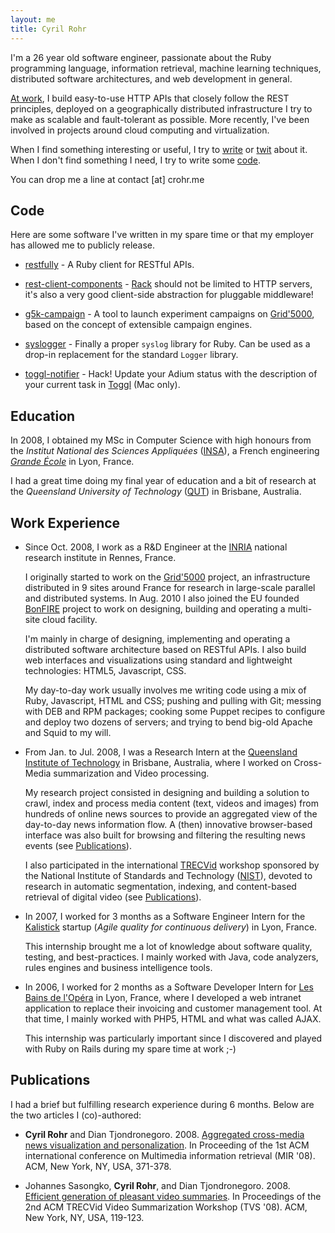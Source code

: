 ```yaml
---
layout: me
title: Cyril Rohr
---
```


I'm a 26 year old software engineer, passionate about the Ruby programming language, information retrieval, machine learning techniques, distributed software architectures, and web development in general.

[At work](https://www.grid5000.fr), I build easy-to-use HTTP APIs that closely follow the REST principles, deployed on a geographically distributed infrastructure I try to make as scalable and fault-tolerant as possible.
More recently, I've been involved in projects around cloud computing and virtualization.

When I find something interesting or useful, I try to [write](/archives.html) or [twit](http://twitter.com/crohr) about it.
When I don't find something I need, I try to write some [code](http://github.com/crohr).

You can drop me a line at contact [at] crohr.me

## Code
Here are some software I've written in my spare time or that my employer has allowed me to publicly release.

* [restfully](http://github.com/crohr/restfully) -
  A Ruby client for RESTful APIs.

* [rest-client-components](http://github.com/crohr/rest-client-components) -
  [Rack](http://rack.rubyforge.com) should not be limited to HTTP servers, it's also a very good client-side abstraction for pluggable middleware!

* [g5k-campaign](http://g5k-campaign.gforge.inria.fr/) -
  A tool to launch experiment campaigns on [Grid'5000](http://www.grid5000.fr/), based on the concept of extensible campaign engines.

* [syslogger](http://github.com/crohr/syslogger) -
  Finally a proper `syslog` library for Ruby. Can be used as a drop-in replacement for the standard `Logger` library.

* [toggl-notifier](http://github.com/crohr/toggl-notifier) -
  Hack! Update your Adium status with the description of your current task in [Toggl](http://toggl.com) (Mac only).

## Education
In 2008, I obtained my MSc in Computer Science with high honours from the *Institut National des Sciences Appliquées* ([INSA](http://www.insa-lyon.fr/)), a French engineering [*Grande École*](http://en.wikipedia.org/wiki/Grandes_%C3%A9coles) in Lyon, France.

I had a great time doing my final year of education and a bit of research at the *Queensland University of Technology* ([QUT](http://qut.edu.au)) in Brisbane, Australia.

## Work Experience
* Since Oct. 2008, I work as a R&amp;D Engineer at the [INRIA](http://www.inria.fr/) national research institute in Rennes, France.

  I originally started to work on the [Grid'5000](http://www.grid5000.fr/) project, an infrastructure distributed in 9 sites around France for research in large-scale parallel and distributed systems.
  In Aug. 2010 I also joined the EU founded [BonFIRE](http://bonfire-project.eu/) project to work on designing, building and operating a multi-site cloud facility.

  I'm mainly in charge of designing, implementing and operating a distributed software architecture based on RESTful APIs.
  I also build web interfaces and visualizations using standard and lightweight technologies: HTML5, Javascript, CSS.

  My day-to-day work usually involves me writing code using a mix of Ruby, Javascript, HTML and CSS; pushing and pulling with Git; messing with DEB and RPM packages; cooking some Puppet recipes to configure and deploy two dozens of servers; and trying to bend big-old Apache and Squid to my will.

* From Jan. to Jul. 2008, I was a Research Intern at the [Queensland Institute of Technology](http://qut.edu.au/) in Brisbane, Australia, where I worked on Cross-Media summarization and Video processing.

  My research project consisted in designing and building a solution to crawl, index and process media content (text, videos and images) from hundreds of online news sources to provide an aggregated view of the day-to-day news information flow.
  A (then) innovative browser-based interface was also built for browsing and filtering the resulting news events (see [Publications](#publications)).

  I also participated in the international [TRECVid](http://trecvid.nist.gov/) workshop sponsored by the National Institute of Standards and Technology ([NIST](http://www.nist.gov/)), devoted to research in automatic segmentation, indexing, and content-based retrieval of digital video (see [Publications](#publications)).

* In 2007, I worked for 3 months as a Software Engineer Intern for the [Kalistick](http://kalistick.com/) startup (*Agile quality for continuous delivery*) in Lyon, France.

  This internship brought me a lot of knowledge about software quality, testing, and best-practices. I mainly worked with Java, code analyzers, rules engines and business intelligence tools.

* In 2006, I worked for 2 months as a Software Developer Intern for [Les Bains de l'Opéra](http://lesbainsdelopera.com/) in Lyon, France, where I developed a web intranet application to replace their invoicing and customer management tool. At that time, I mainly worked with PHP5, HTML and what was called AJAX.

  This internship was particularly important since I discovered and played with Ruby on Rails during my spare time at work ;-)

## Publications
I had a brief but fulfilling research experience during 6 months. Below are the two articles I (co)-authored:

* **Cyril Rohr** and Dian Tjondronegoro. 2008. [Aggregated cross-media news visualization and personalization](http://portal.acm.org/citation.cfm?id=1460157). In Proceeding of the 1st ACM international conference on Multimedia information retrieval (MIR '08). ACM, New York, NY, USA, 371-378.

* Johannes Sasongko, **Cyril Rohr**, and Dian Tjondronegoro. 2008. [Efficient generation of pleasant video summaries](http://portal.acm.org/citation.cfm?id=1463563.1463585). In Proceedings of the 2nd ACM TRECVid Video Summarization Workshop (TVS '08). ACM, New York, NY, USA, 119-123.
